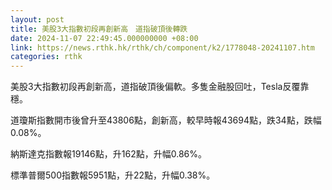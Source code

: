 ```yaml
---
layout: post
title: 美股3大指數初段再創新高　道指破頂後轉跌
date: 2024-11-07 22:49:45.000000000 +08:00
link: https://news.rthk.hk/rthk/ch/component/k2/1778048-20241107.htm
categories: rthk
---
```


美股3大指數初段再創新高，道指破頂後偏軟。多隻金融股回吐，Tesla反覆靠穩。

道瓊斯指數開市後曾升至43806點，創新高，較早時報43694點，跌34點，跌幅0.08%。

納斯達克指數報19146點，升162點，升幅0.86%。

標準普爾500指數報5951點，升22點，升幅0.38%。
